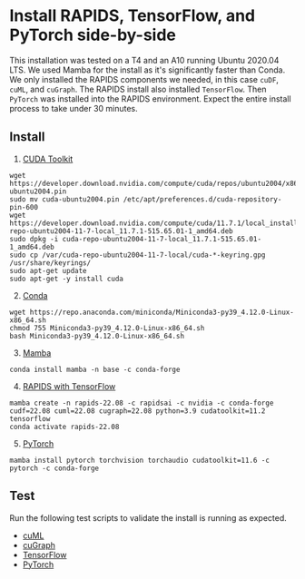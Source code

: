 # Install RAPIDS, TensorFlow, and PyTorch side-by-side

This installation was tested on a T4 and an A10 running Ubuntu 2020.04 LTS. We used Mamba for the install as it's significantly faster than Conda. We only installed the RAPIDS components we needed, in this case `cuDF`, `cuML`, and `cuGraph`. The RAPIDS install also installed `TensorFlow`. Then `PyTorch` was installed into the RAPIDS environment. Expect the entire install process to take under 30 minutes.

## Install

1. [CUDA Toolkit](https://developer.nvidia.com/cuda-downloads?target_os=Linux&target_arch=x86_64&Distribution=Ubuntu&target_version=20.04&target_type=deb_local)

```
wget https://developer.download.nvidia.com/compute/cuda/repos/ubuntu2004/x86_64/cuda-ubuntu2004.pin
sudo mv cuda-ubuntu2004.pin /etc/apt/preferences.d/cuda-repository-pin-600
wget https://developer.download.nvidia.com/compute/cuda/11.7.1/local_installers/cuda-repo-ubuntu2004-11-7-local_11.7.1-515.65.01-1_amd64.deb
sudo dpkg -i cuda-repo-ubuntu2004-11-7-local_11.7.1-515.65.01-1_amd64.deb
sudo cp /var/cuda-repo-ubuntu2004-11-7-local/cuda-*-keyring.gpg /usr/share/keyrings/
sudo apt-get update
sudo apt-get -y install cuda
```

2. [Conda](https://docs.conda.io/en/latest/miniconda.html#linux-installers)

```
wget https://repo.anaconda.com/miniconda/Miniconda3-py39_4.12.0-Linux-x86_64.sh
chmod 755 Miniconda3-py39_4.12.0-Linux-x86_64.sh
bash Miniconda3-py39_4.12.0-Linux-x86_64.sh
```

3. [Mamba](https://mamba.readthedocs.io/en/latest/installation.html)

```
conda install mamba -n base -c conda-forge
```

4. [RAPIDS with TensorFlow](https://rapids.ai/start.html#get-rapids)

```
mamba create -n rapids-22.08 -c rapidsai -c nvidia -c conda-forge cudf=22.08 cuml=22.08 cugraph=22.08 python=3.9 cudatoolkit=11.2 tensorflow
conda activate rapids-22.08
```

5. [PyTorch](https://pytorch.org/get-started/locally/)

```
mamba install pytorch torchvision torchaudio cudatoolkit=11.6 -c pytorch -c conda-forge
```

## Test

Run the following test scripts to validate the install is running as expected.

* [cuML](scripts/hello-cuml.py)
* [cuGraph](scripts/hello-cugraph.py)
* [TensorFlow](scripts/hello-tensorflow.py)
* [PyTorch](scripts/hello-pytorch.py)
